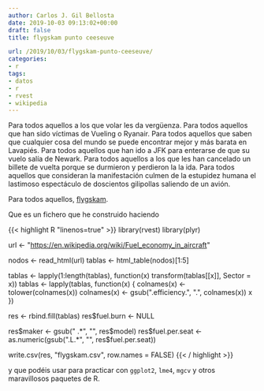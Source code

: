 ```yaml
---
author: Carlos J. Gil Bellosta
date: 2019-10-03 09:13:02+00:00
draft: false
title: flygskam punto ceeseuve

url: /2019/10/03/flygskam-punto-ceeseuve/
categories:
- r
tags:
- datos
- r
- rvest
- wikipedia
---
```


Para todos aquellos a los que volar les da vergüenza. Para todos aquellos que han sido víctimas de Vueling o Ryanair. Para todos aquellos que saben que cualquier cosa del mundo se puede encontrar mejor y más barata en Lavapiés. Para todos aquellos que han ido a JFK para enterarse de que su vuelo salía de Newark. Para todos aquellos a los que les han cancelado un billete de vuelta porque se durmieron y perdieron la la ida. Para todos aquellos que consideran la manifestación culmen de la estupidez humana el lastimoso espectáculo de doscientos gilipollas saliendo de un avión.

Para todos aquellos, [flygskam](/wp-uploads/2019/10/flygskam.csv).

Que es un fichero que he construido haciendo

{{< highlight R "linenos=true" >}}
library(rvest)
library(plyr)

url <- "https://en.wikipedia.org/wiki/Fuel_economy_in_aircraft"

nodos <- read_html(url)
tablas <- html_table(nodos)[1:5]

tablas <- lapply(1:length(tablas), function(x)
    transform(tablas[[x]], Sector = x))
tablas <- lapply(tablas, function(x) {
    colnames(x) <- tolower(colnames(x))
    colnames(x) <- gsub(".efficiency.", ".", colnames(x))
    x
})

res <- rbind.fill(tablas)
res$fuel.burn <- NULL

res$maker <- gsub(" .*", "", res$model)
res$fuel.per.seat <- as.numeric(gsub(".L.*", "",
    res$fuel.per.seat))

write.csv(res, "flygskam.csv", row.names = FALSE)
{{< / highlight >}}

y que podéis usar para practicar con `ggplot2`, `lme4`, `mgcv` y otros maravillosos paquetes de R.